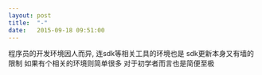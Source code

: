 ```yaml
---
layout: post
title:  "-"
date:   2015-09-18 09:51:00
---
```

程序员的开发环境因人而异, 连sdk等相关工具的环境也是
sdk更新本身又有墙的限制
如果有个相关的环境则简单很多
对于初学者而言也是简便至极